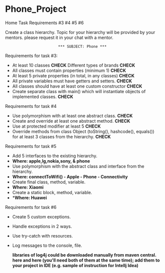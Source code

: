 # Phone_Project
Home Task Requirements #3 #4 #5 #6

Create a class hierarchy. Topic for your hierarchy will be provided by your mentors.
           please request it in your chat with a mentor.
 
                            *** SUBJECT: Phone ***

Requirements for task #3:
- At least 10 classes **CHECK** Different types of brands **CHECK**
- All classes must contain properties (minimum 1) **CHECK**
- At least 5 private properties (in total, in any classes) **CHECK**
- All private variables must have getters and setters. **CHECK**
- All classes should have at least one custom constructor **CHECK**
- Create separate class with main() which will instantiate objects of implemented classes. **CHECK**
 
Requirements for task #4
- Use polymorphism with at least one abstract class. **CHECK**
- Create and override at least one abstract method. **CHECK**
- Use at protected modifier at least 5  **CHECK**
- Override methods from class Object (toString(), hashcode(), equals())
    for at least 3 classes from the hierarchy. **CHECK**
 
Requirements for task #5
- Add 5 interfaces to the existing hierarchy.
- ****Where: apple,lg,nokia,sony, & phone****
- Use polymorphism with the abstract class and interface from the hierarchy.
- ****Where: connectToWifi() - Apple - Phone - Connectivity****
- Create final class, method, variable.
- ****Where: Xiaomi****
- Create a static block, method, variable.
- *****Where: Huawei****

Requirements for task #6
- Create 5 custom exceptions.
- Handle exceptions in 2 ways.
- Use try-catch with resources.
- Log messages to the console, file.
    
  ****libraries of log4j could be downloaded manually from maven central.
    here and here (you'll need both of them at the same time); add them to your project in IDE 
    (e.g. sample of instruction for Intellj Idea)****
